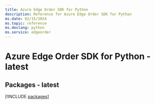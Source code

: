```yaml
---
title: Azure Edge Order SDK for Python
description: Reference for Azure Edge Order SDK for Python
ms.date: 02/15/2024
ms.topic: reference
ms.devlang: python
ms.service: edgeorder
---
```

# Azure Edge Order SDK for Python - latest
## Packages - latest
[!INCLUDE [packages](edge-order-index.md)]
